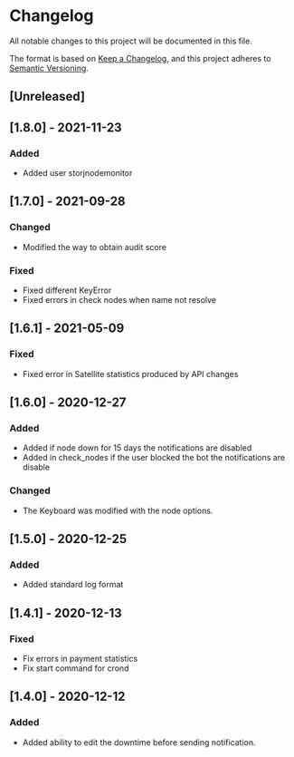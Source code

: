 # Changelog
All notable changes to this project will be documented in this file.

The format is based on [Keep a Changelog](https://keepachangelog.com/en/1.0.0/),
and this project adheres to [Semantic Versioning](https://semver.org/spec/v2.0.0.html).

## [Unreleased]

## [1.8.0] - 2021-11-23
### Added
- Added user storjnodemonitor

## [1.7.0] - 2021-09-28
### Changed
- Modified the way to obtain audit score

### Fixed
- Fixed different KeyError
- Fixed errors in check nodes when name not resolve

## [1.6.1] - 2021-05-09
### Fixed
- Fixed error in Satellite statistics produced by API changes

## [1.6.0] - 2020-12-27
### Added
- Added if node down for 15 days the notifications are disabled
- Added in check_nodes if the user blocked the bot the notifications are disable
    
### Changed
- The Keyboard was modified with the node options.

## [1.5.0] - 2020-12-25
### Added
- Added standard log format

## [1.4.1] - 2020-12-13
### Fixed
- Fix errors in payment statistics
- Fix start command for crond

## [1.4.0] - 2020-12-12
### Added
- Added ability to edit the downtime before sending notification.
